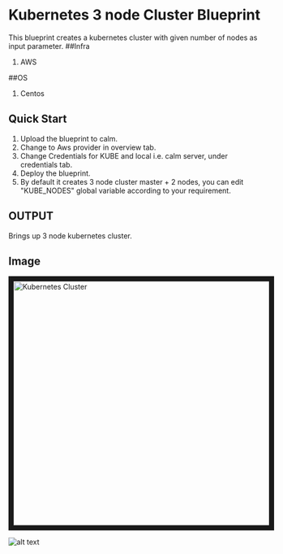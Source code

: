 # Kubernetes 3 node Cluster Blueprint

This blueprint creates a kubernetes cluster with given number of nodes as input parameter.
##Infra

 1. AWS

##OS
 1. Centos

## Quick Start
 1. Upload the blueprint to calm.
 2. Change to Aws provider in overview tab.
 3. Change Credentials for KUBE and local i.e. calm server, under credentials tab.
 4. Deploy the blueprint.
 5. By default it creates 3 node cluster master + 2 nodes, you can edit "KUBE_NODES" global variable according to your requirement.

OUTPUT
------
Brings up 3 node kubernetes cluster.

Image
------

<img src="http://s3.amazonaws.com/calm-github-images/KubernetesCluster.png" alt="Kubernetes Cluster" width="640" height="480" border="10" /></a>

![alt text](http://p5.zdassets.com/hc/settings_assets/663149/200053878/mN1xL8tNpRRq3ws1id2YiA-calm_logo_white.png "Calm.io")